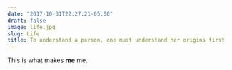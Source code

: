 ```yaml
---
date: "2017-10-31T22:27:21-05:00"
draft: false
image: life.jpg
slug: Life
title: To understand a person, one must understand her origins first
---
```


This is what makes __me__ me.